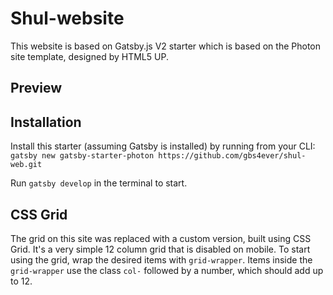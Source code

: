 # Shul-website

This website is based on Gatsby.js V2 starter which is based on the Photon site template, designed by HTML5 UP.

## Preview

## Installation

Install this starter (assuming Gatsby is installed) by running from your CLI:
`gatsby new gatsby-starter-photon https://github.com/gbs4ever/shul-web.git`

Run `gatsby develop` in the terminal to start.

## CSS Grid

The grid on this site was replaced with a custom version, built using CSS Grid. It's a very simple 12 column grid that is disabled on mobile. To start using the grid, wrap the desired items with `grid-wrapper`. Items inside the `grid-wrapper` use the class `col-` followed by a number, which should add up to 12.
